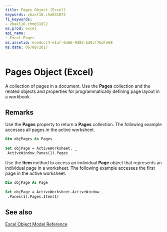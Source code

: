 ```yaml
---
title: Pages Object (Excel)
keywords: vbaxl10.chm831072
f1_keywords:
- vbaxl10.chm831072
ms.prod: excel
api_name:
- Excel.Pages
ms.assetid: ecedccc4-e1af-6a66-9d83-bd0cf76dfe68
ms.date: 06/08/2017
---
```



# Pages Object (Excel)

A collection of pages in a document. Use the  **Pages** collection and the related objects and properties for programmatically defining page layout in a workbook.


## Remarks

Use the  **Pages** property to return a **Pages** collection. The following example accesses all pages in the active worksheet.


```vb
Dim objPages As Pages 
 
Set objPage = ActiveWorksheet. _ 
 ActiveWindow.Panes(1).Pages
```

Use the  **Item** method to access an individual **Page** object that represents an individual page in a worksheet. The following example accesses the first page in the active worksheet.




```vb
Dim objPage As Page 
 
Set objPage = ActiveWorksheet.ActiveWindow _ 
 .Panes(1).Pages.Item(1)
```


## See also



[Excel Object Model Reference](overview/Excel/object-model.md)

